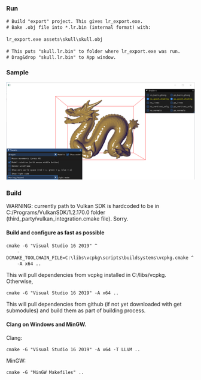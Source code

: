 ### Run

```
# Build "export" project. This gives lr_export.exe.
# Bake .obj file into *.lr.bin (internal format) with:

lr_export.exe assets\skull\skull.obj

# This puts "skull.lr.bin" to folder where lr_export.exe was run.
# Drag&drop "skull.lr.bin" to App window.
```

### Sample

![](sample.png)

### Build

WARNING: currently path to Vulkan SDK is hardcoded to be in
C:/Programs/VulkanSDK/1.2.170.0 folder (third_party/vulkan_integration.cmake file).
Sorry.

#### Build and configure as fast as possible

```
cmake -G "Visual Studio 16 2019" ^
    -DCMAKE_TOOLCHAIN_FILE=C:\libs\vcpkg\scripts\buildsystems\vcpkg.cmake ^
    -A x64 ..
```

This will pull dependencies from vcpkg installed in C:/libs/vcpkg.  
Otherwise, 

```
cmake -G "Visual Studio 16 2019" -A x64 ..
```

This will pull dependencies from github (if not yet downloaded with get submodules)
and build them as part of building process.

#### Clang on Windows and MinGW.

Clang:
```
cmake -G "Visual Studio 16 2019" -A x64 -T LLVM ..
```

MinGW:
```
cmake -G "MinGW Makefiles" ..
```
